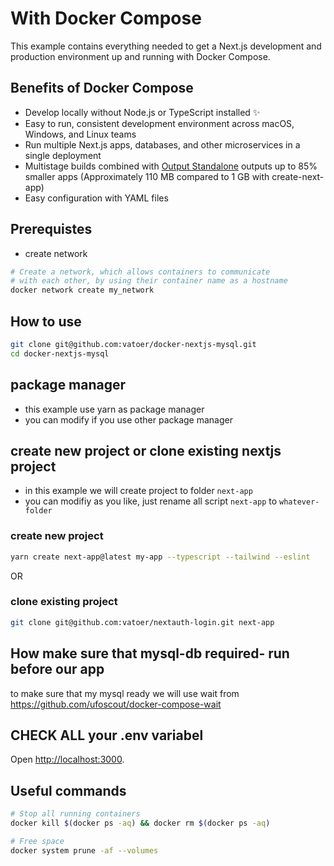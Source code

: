 # With Docker Compose

This example contains everything needed to get a Next.js development and production environment up and running with Docker Compose.

## Benefits of Docker Compose

- Develop locally without Node.js or TypeScript installed ✨
- Easy to run, consistent development environment across macOS, Windows, and Linux teams
- Run multiple Next.js apps, databases, and other microservices in a single deployment
- Multistage builds combined with [Output Standalone](https://nextjs.org/docs/advanced-features/output-file-tracing#automatically-copying-traced-files) outputs up to 85% smaller apps (Approximately 110 MB compared to 1 GB with create-next-app)
- Easy configuration with YAML files

## Prerequistes

- create network 
```sh
# Create a network, which allows containers to communicate
# with each other, by using their container name as a hostname
docker network create my_network
```

## How to use

```sh
git clone git@github.com:vatoer/docker-nextjs-mysql.git
cd docker-nextjs-mysql
```

## package manager
- this example use yarn as package manager
- you can modify if you use other package manager

## create new project or clone existing nextjs project

- in this example we will create project to folder `next-app` 
- you can modifiy as you like, just rename all script `next-app` to `whatever-folder`

### create new project

```sh
yarn create next-app@latest my-app --typescript --tailwind --eslint
```

OR 

### clone existing project

```sh
git clone git@github.com:vatoer/nextauth-login.git next-app
```

## How make sure that mysql-db required- run before our app

to make sure that my mysql ready we will use wait from <https://github.com/ufoscout/docker-compose-wait>

## CHECK ALL your .env variabel 

Open [http://localhost:3000](http://localhost:3000).

## Useful commands

```bash
# Stop all running containers
docker kill $(docker ps -aq) && docker rm $(docker ps -aq)

# Free space
docker system prune -af --volumes
```
